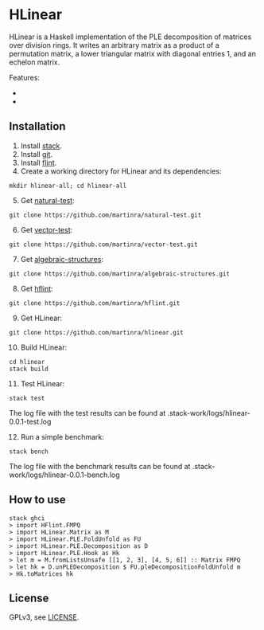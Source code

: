 # HLinear

HLinear is a Haskell implementation of the PLE decomposition of matrices over division rings.
It writes an arbitrary matrix as a product of a permutation matrix, a lower triangular matrix with diagonal entries 1, and an echelon matrix.

Features:

*
*


## Installation

1. Install [stack](https://haskellstack.org).
2. Install [git](https://git-scm.com).
3. Install [flint](https://flintlib.org).
4. Create a working directory for HLinear and its dependencies:
```
mkdir hlinear-all; cd hlinear-all
```
5. Get [natural-test](https://github.com/martinra/natural-test):
```
git clone https://github.com/martinra/natural-test.git
```
6. Get [vector-test](https://github.com/martinra/vector-test):
```
git clone https://github.com/martinra/vector-test.git
```
7. Get [algebraic-structures](https://github.com/martinra/algebraic-structures):
```
git clone https://github.com/martinra/algebraic-structures.git
```
8. Get [hflint](https://github.com/martinra/hflint):
```
git clone https://github.com/martinra/hflint.git
```
9. Get HLinear:
```
git clone https://github.com/martinra/hlinear.git
```
10. Build HLinear:
```
cd hlinear
stack build
```
11. Test HLinear:
```
stack test
```
The log file with the test results can be found at .stack-work/logs/hlinear-0.0.1-test.log

12. Run a simple benchmark:
```
stack bench
```
The log file with the benchmark results can be found at .stack-work/logs/hlinear-0.0.1-bench.log

## How to use

```
stack ghci
> import HFlint.FMPQ
> import HLinear.Matrix as M
> import HLinear.PLE.FoldUnfold as FU
> import HLinear.PLE.Decomposition as D
> import HLinear.PLE.Hook as Hk
> let m = M.fromListsUnsafe [[1, 2, 3], [4, 5, 6]] :: Matrix FMPQ
> let hk = D.unPLEDecomposition $ FU.pleDecompositionFoldUnfold m
> Hk.toMatrices hk
```


## License

GPLv3, see [LICENSE](LICENSE).
